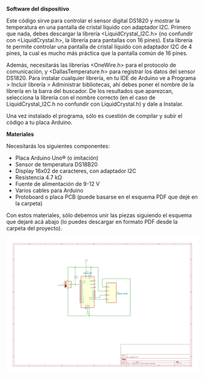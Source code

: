 <b>Software del dispositivo</b>

Este código sirve para controlar el sensor digital DS1820 y mostrar la temperatura en una pantalla de cristal líquido con adaptador I2C. Primero que nada, debes descargar la librería <LiquidCrystal_I2C.h> (no confundir con <LiquidCrystal.h>, la librería para pantallas con 16 pines). Esta librería te permite controlar una pantalla de cristal líquido con adaptador I2C de 4 pines, la cual es mucho más práctica que la pantalla común de 16 pines.

Además, necesitarás las librerías <OneWire.h> para el protocolo de comunicación, y <DallasTemperature.h> para registrar los datos del sensor DS1820. Para instalar cualquier librería, en tu IDE de Arduino ve a Programa > Incluir librería > Administrar bibliotecas, ahí debes poner el nombre de la librería en la barra del buscador. De los resultados que aparezcan, selecciona la librería con el nombre correcto (en el caso de LiquidCrystal_I2C.h no confundir con LiquidCrystal.h) y dale a Instalar.

Una vez instalado el programa, sólo es cuestión de compilar y subir el código a tu placa Arduino.

<b>Materiales</b>

Necesitarás los siguientes componentes:

<ul>
  <li>Placa Arduino Uno® (o imitación)</li>
  <li>Sensor de temperatura DS18B20</li>
  <li>Display 16x02 de caracteres, con adaptador I2C</li>
  <li>Resistencia 4.7 k&Omega;</li>
  <li>Fuente de alimentación de 9-12 V
  <li>Varios cables para Arduino</li>
  <li>Protoboard o placa PCB (puede basarse en el esquema PDF que dejé en la carpeta)</li>
</ul>

Con estos materiales, sólo debemos unir las piezas siguiendo el esquema que dejaré acá abajo (lo puedes descargar en formato PDF desde la carpeta del proyecto).

<img src="ardu-temp01.svg" alt="Circuit Diagram" style="background-color:#555;">

